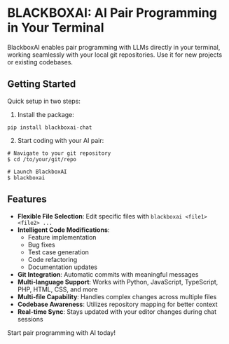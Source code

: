 # BLACKBOXAI: AI Pair Programming in Your Terminal

BlackboxAI enables pair programming with LLMs directly in your terminal, working seamlessly with your local git repositories. Use it for new projects or existing codebases.

## Getting Started

Quick setup in two steps:

1. Install the package:
```
pip install blackboxai-chat
```

2. Start coding with your AI pair:
```
# Navigate to your git repository
$ cd /to/your/git/repo

# Launch BlackboxAI
$ blackboxai
```


## Features

- **Flexible File Selection**: Edit specific files with `blackboxai <file1> <file2> ...`
- **Intelligent Code Modifications**:
    + Feature implementation
    + Bug fixes
    + Test case generation
    + Code refactoring
    + Documentation updates
- **Git Integration**: Automatic commits with meaningful messages
- **Multi-language Support**: Works with Python, JavaScript, TypeScript, PHP, HTML, CSS, and more
- **Multi-file Capability**: Handles complex changes across multiple files
- **Codebase Awareness**: Utilizes repository mapping for better context
- **Real-time Sync**: Stays updated with your editor changes during chat sessions

Start pair programming with AI today!
